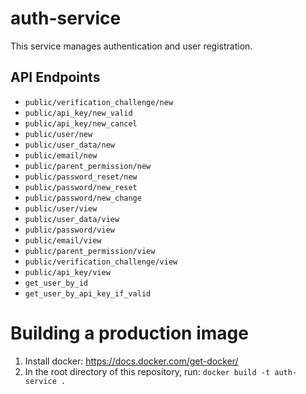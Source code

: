 # auth-service

This service manages authentication and user registration.

## API Endpoints

-   `public/verification_challenge/new`
-   `public/api_key/new_valid`
-   `public/api_key/new_cancel`
-   `public/user/new`
-   `public/user_data/new`
-   `public/email/new`
-   `public/parent_permission/new`
-   `public/password_reset/new`
-   `public/password/new_reset`
-   `public/password/new_change`
-   `public/user/view`
-   `public/user_data/view`
-   `public/password/view`
-   `public/email/view`
-   `public/parent_permission/view`
-   `public/verification_challenge/view`
-   `public/api_key/view`
-   `get_user_by_id`
-   `get_user_by_api_key_if_valid`

# Building a production image

1. Install docker: https://docs.docker.com/get-docker/
2. In the root directory of this repository, run:
   `docker build -t auth-service .`
